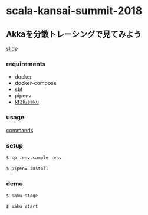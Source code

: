 scala-kansai-summit-2018
=============================

## Akkaを分散トレーシングで見てみよう

[slide](http://nbviewer.jupyter.org/format/slides/github/grimrose/scala-kansai-summit-2018/blob/3fcaec635c392323fcd17ebcdd2c70bdf8ced18d/slide.ipynb#/)

### requirements

* docker
* docker-compose
* sbt
* pipenv
* [kt3k/saku](https://github.com/kt3k/saku)

### usage

[commands](saku.md)

### setup

```bash
$ cp .env.sample .env
```

```bash
$ pipenv install
```

### demo 

```bash
$ saku stage
```

```bash
$ saku start
```
